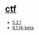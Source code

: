 # [ctf](https://hpc.nih.gov/apps/ctffind.html)
- [5.2.1](/image-analysis/ctf/5.2.1)
- [6.1.14-beta](/image-analysis/ctf/6.1.14-beta)
